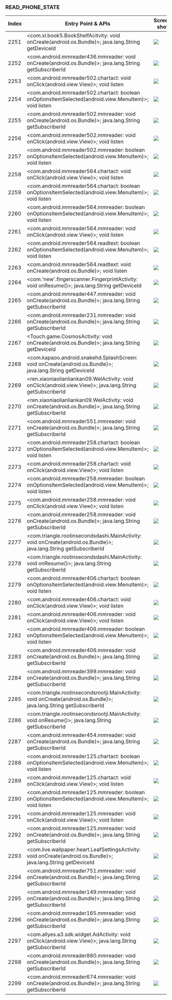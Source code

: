 ### READ_PHONE_STATE
| Index | Entry Point & APIs | Screen shot | Resource id | Label |
| ------------- | ------------- | ------------- |-------------|-------------|
| 2251 | <com.xl.book5.BookShelfAcitvity: void onCreate(android.os.Bundle)>; java.lang.String getDeviceId | ![](D:\COSMOS\output\py\Drebin\VirusShare_Android_20130506\VirusShare_4cf0477cfba17d7878295e0d5e56a31d\com.xl.book5.BookShelfAcitvity.png) |  | |
| 2252 | <com.android.mmreader436.mmreader: void onCreate(android.os.Bundle)>; java.lang.String getSubscriberId | ![](D:\COSMOS\output\py\Drebin\VirusShare_Android_20130506\VirusShare_4d0fe14e0da1f8c323b27cd4845a14e9\com.android.mmreader436.mmreader.png) |  | |
| 2253 | <com.android.mmreader502.chartact: void onClick(android.view.View)>; void listen | ![](D:\COSMOS\output\py\Drebin\VirusShare_Android_20130506\VirusShare_4d2c21928cde54074b75768aef479368\com.android.mmreader502.chartact.png) |  | |
| 2254 | <com.android.mmreader502.chartact: boolean onOptionsItemSelected(android.view.MenuItem)>; void listen | ![](D:\COSMOS\output\py\Drebin\VirusShare_Android_20130506\VirusShare_4d2c21928cde54074b75768aef479368\com.android.mmreader502.chartact.png) |  | |
| 2255 | <com.android.mmreader502.mmreader: void onCreate(android.os.Bundle)>; java.lang.String getSubscriberId | ![](D:\COSMOS\output\py\Drebin\VirusShare_Android_20130506\VirusShare_8b08090e694d4e132822dea12f09d9fa\com.android.mmreader502.mmreader.png) |  | |
| 2256 | <com.android.mmreader502.mmreader: void onClick(android.view.View)>; void listen | ![](D:\COSMOS\output\py\Drebin\VirusShare_Android_20130506\VirusShare_4d2c21928cde54074b75768aef479368\com.android.mmreader502.mmreader.png) |  | |
| 2257 | <com.android.mmreader502.mmreader: boolean onOptionsItemSelected(android.view.MenuItem)>; void listen | ![](D:\COSMOS\output\py\Drebin\VirusShare_Android_20130506\VirusShare_4d2c21928cde54074b75768aef479368\com.android.mmreader502.mmreader.png) |  | |
| 2258 | <com.android.mmreader564.chartact: void onClick(android.view.View)>; void listen | ![](D:\COSMOS\output\py\Drebin\VirusShare_Android_20130506\VirusShare_4d47875d737204f66cabbe93a7e46718\com.android.mmreader564.chartact.png) |  | |
| 2259 | <com.android.mmreader564.chartact: boolean onOptionsItemSelected(android.view.MenuItem)>; void listen | ![](D:\COSMOS\output\py\Drebin\VirusShare_Android_20130506\VirusShare_4d47875d737204f66cabbe93a7e46718\com.android.mmreader564.chartact.png) |  | |
| 2260 | <com.android.mmreader564.mmreader: boolean onOptionsItemSelected(android.view.MenuItem)>; void listen | ![](D:\COSMOS\output\py\Drebin\VirusShare_Android_20130506\VirusShare_4d47875d737204f66cabbe93a7e46718\com.android.mmreader564.mmreader.png) |  | |
| 2261 | <com.android.mmreader564.mmreader: void onClick(android.view.View)>; void listen | ![](D:\COSMOS\output\py\Drebin\VirusShare_Android_20130506\VirusShare_4d47875d737204f66cabbe93a7e46718\com.android.mmreader564.mmreader.png) |  | |
| 2262 | <com.android.mmreader564.readtext: boolean onOptionsItemSelected(android.view.MenuItem)>; void listen | ![](D:\COSMOS\output\py\Drebin\VirusShare_Android_20130506\VirusShare_4d47875d737204f66cabbe93a7e46718\com.android.mmreader564.readtext.png) |  | |
| 2263 | <com.android.mmreader564.readtext: void onCreate(android.os.Bundle)>; void listen | ![](D:\COSMOS\output\py\Drebin\VirusShare_Android_20130506\VirusShare_4d47875d737204f66cabbe93a7e46718\com.android.mmreader564.readtext.png) |  | |
| 2264 | <com.'new'.fingerscanner.FingerprintActivity: void onResume()>; java.lang.String getDeviceId | ![](D:\COSMOS\output\py\Drebin\VirusShare_Android_20130506\VirusShare_4d56a6705afa9b162f652303f6c16741\com.new.fingerscanner.FingerprintActivity.png) |  | |
| 2265 | <com.android.mmreader447.mmreader: void onCreate(android.os.Bundle)>; java.lang.String getSubscriberId | ![](D:\COSMOS\output\py\Drebin\VirusShare_Android_20130506\VirusShare_4d60e40a2dcab78e5f6afbdf9b5d6e2e\com.android.mmreader447.mmreader.png) |  | |
| 2266 | <com.android.mmreader231.mmreader: void onCreate(android.os.Bundle)>; java.lang.String getSubscriberId | ![](D:\COSMOS\output\py\Drebin\VirusShare_Android_20130506\VirusShare_676228987a9445b1ab0910254bdf18a3\com.android.mmreader231.mmreader.png) |  | |
| 2267 | <Touch.game.CosmosActivity: void onCreate(android.os.Bundle)>; java.lang.String getDeviceId | ![](D:\COSMOS\output\py\Drebin\VirusShare_Android_20130506\VirusShare_4db6f6b0c1e2a6a8929e949d9503e8c4\Touch.game.CosmosActivity.png) |  | |
| 2268 | <com.kapaoo.android.snakehd.SplashScreen: void onCreate(android.os.Bundle)>; java.lang.String getDeviceId | ![](D:\COSMOS\output\py\Drebin\VirusShare_Android_20130506\VirusShare_4dc680b5dd6b6cae53345556681fb3e7\com.kapaoo.android.snakehd.SplashScreen.png) |  | |
| 2269 | <ren.xiaoniaolianliankan09.WelActivity: void onClick(android.view.View)>; java.lang.String getSubscriberId | ![](D:\COSMOS\output\py\Drebin\VirusShare_Android_20130506\VirusShare_4dd48ad14c860312f6409210469ee830\ren.xiaoniaolianliankan09.WelActivity.png) |  | |
| 2270 | <ren.xiaoniaolianliankan09.WelActivity: void onCreate(android.os.Bundle)>; java.lang.String getSubscriberId | ![](D:\COSMOS\output\py\Drebin\VirusShare_Android_20130506\VirusShare_4dd48ad14c860312f6409210469ee830\ren.xiaoniaolianliankan09.WelActivity.png) |  | |
| 2271 | <com.android.mmreader551.mmreader: void onCreate(android.os.Bundle)>; java.lang.String getSubscriberId | ![](D:\COSMOS\output\py\Drebin\VirusShare_Android_20130506\VirusShare_7ee8b2b8ecb781a1f07ca63170a7a6ff\com.android.mmreader551.mmreader.png) |  | |
| 2272 | <com.android.mmreader258.chartact: boolean onOptionsItemSelected(android.view.MenuItem)>; void listen | ![](D:\COSMOS\output\py\Drebin\VirusShare_Android_20130506\VirusShare_4e481acc85dc6e0a0ac32cbeaa10702a\com.android.mmreader258.chartact.png) |  | |
| 2273 | <com.android.mmreader258.chartact: void onClick(android.view.View)>; void listen | ![](D:\COSMOS\output\py\Drebin\VirusShare_Android_20130506\VirusShare_4e481acc85dc6e0a0ac32cbeaa10702a\com.android.mmreader258.chartact.png) |  | |
| 2274 | <com.android.mmreader258.mmreader: boolean onOptionsItemSelected(android.view.MenuItem)>; void listen | ![](D:\COSMOS\output\py\Drebin\VirusShare_Android_20130506\VirusShare_4e481acc85dc6e0a0ac32cbeaa10702a\com.android.mmreader258.mmreader.png) |  | |
| 2275 | <com.android.mmreader258.mmreader: void onClick(android.view.View)>; void listen | ![](D:\COSMOS\output\py\Drebin\VirusShare_Android_20130506\VirusShare_4e481acc85dc6e0a0ac32cbeaa10702a\com.android.mmreader258.mmreader.png) |  | |
| 2276 | <com.android.mmreader258.mmreader: void onCreate(android.os.Bundle)>; java.lang.String getSubscriberId | ![](D:\COSMOS\output\py\Drebin\VirusShare_Android_20130506\VirusShare_596746f142f8216eea83931285051c54\com.android.mmreader258.mmreader.png) |  | |
| 2277 | <com.triangle.rootinsecondsdashi.MainActivity: void onCreate(android.os.Bundle)>; java.lang.String getSubscriberId | ![](D:\COSMOS\output\py\Drebin\VirusShare_Android_20130506\VirusShare_4e577464f7e8e87f6be2433ba30f8381\com.triangle.rootinsecondsdashi.MainActivity.png) |  | |
| 2278 | <com.triangle.rootinsecondsdashi.MainActivity: void onResume()>; java.lang.String getSubscriberId | ![](D:\COSMOS\output\py\Drebin\VirusShare_Android_20130506\VirusShare_4e577464f7e8e87f6be2433ba30f8381\com.triangle.rootinsecondsdashi.MainActivity.png) |  | |
| 2279 | <com.android.mmreader406.chartact: boolean onOptionsItemSelected(android.view.MenuItem)>; void listen | ![](D:\COSMOS\output\py\Drebin\VirusShare_Android_20130506\VirusShare_4e8a4592fcd3061dc6e7c8adb8e7b9c2\com.android.mmreader406.chartact.png) |  | |
| 2280 | <com.android.mmreader406.chartact: void onClick(android.view.View)>; void listen | ![](D:\COSMOS\output\py\Drebin\VirusShare_Android_20130506\VirusShare_4e8a4592fcd3061dc6e7c8adb8e7b9c2\com.android.mmreader406.chartact.png) |  | |
| 2281 | <com.android.mmreader406.mmreader: void onClick(android.view.View)>; void listen | ![](D:\COSMOS\output\py\Drebin\VirusShare_Android_20130506\VirusShare_4e8a4592fcd3061dc6e7c8adb8e7b9c2\com.android.mmreader406.mmreader.png) |  | |
| 2282 | <com.android.mmreader406.mmreader: boolean onOptionsItemSelected(android.view.MenuItem)>; void listen | ![](D:\COSMOS\output\py\Drebin\VirusShare_Android_20130506\VirusShare_4e8a4592fcd3061dc6e7c8adb8e7b9c2\com.android.mmreader406.mmreader.png) |  | |
| 2283 | <com.android.mmreader406.mmreader: void onCreate(android.os.Bundle)>; java.lang.String getSubscriberId | ![](D:\COSMOS\output\py\Drebin\VirusShare_Android_20130506\VirusShare_4e8a4592fcd3061dc6e7c8adb8e7b9c2\com.android.mmreader406.mmreader.png) |  | |
| 2284 | <com.android.mmreader399.mmreader: void onCreate(android.os.Bundle)>; java.lang.String getSubscriberId | ![](D:\COSMOS\output\py\Drebin\VirusShare_Android_20130506\VirusShare_4ea8abff613968e920d99cc5a8e78706\com.android.mmreader399.mmreader.png) |  | |
| 2285 | <com.triangle.rootinsecondsrootji.MainActivity: void onCreate(android.os.Bundle)>; java.lang.String getSubscriberId | ![](D:\COSMOS\output\py\Drebin\VirusShare_Android_20130506\VirusShare_4ec52e3093d197885166ed0bb6f169c4\com.triangle.rootinsecondsrootji.MainActivity.png) |  | |
| 2286 | <com.triangle.rootinsecondsrootji.MainActivity: void onResume()>; java.lang.String getSubscriberId | ![](D:\COSMOS\output\py\Drebin\VirusShare_Android_20130506\VirusShare_4ec52e3093d197885166ed0bb6f169c4\com.triangle.rootinsecondsrootji.MainActivity.png) |  | |
| 2287 | <com.android.mmreader454.mmreader: void onCreate(android.os.Bundle)>; java.lang.String getSubscriberId | ![](D:\COSMOS\output\py\Drebin\VirusShare_Android_20130506\VirusShare_4efb0ed46fdef20fb56a15bd0f47248d\com.android.mmreader454.mmreader.png) |  | |
| 2288 | <com.android.mmreader125.chartact: boolean onOptionsItemSelected(android.view.MenuItem)>; void listen | ![](D:\COSMOS\output\py\Drebin\VirusShare_Android_20130506\VirusShare_4fd21dd28d4570814c4507534aac0614\com.android.mmreader125.chartact.png) |  | |
| 2289 | <com.android.mmreader125.chartact: void onClick(android.view.View)>; void listen | ![](D:\COSMOS\output\py\Drebin\VirusShare_Android_20130506\VirusShare_4fd21dd28d4570814c4507534aac0614\com.android.mmreader125.chartact.png) |  | |
| 2290 | <com.android.mmreader125.mmreader: boolean onOptionsItemSelected(android.view.MenuItem)>; void listen | ![](D:\COSMOS\output\py\Drebin\VirusShare_Android_20130506\VirusShare_4fd21dd28d4570814c4507534aac0614\com.android.mmreader125.mmreader.png) |  | |
| 2291 | <com.android.mmreader125.mmreader: void onClick(android.view.View)>; void listen | ![](D:\COSMOS\output\py\Drebin\VirusShare_Android_20130506\VirusShare_4fd21dd28d4570814c4507534aac0614\com.android.mmreader125.mmreader.png) |  | |
| 2292 | <com.android.mmreader125.mmreader: void onCreate(android.os.Bundle)>; java.lang.String getSubscriberId | ![](D:\COSMOS\output\py\Drebin\VirusShare_Android_20130506\VirusShare_efc290a5bb84d100dcb5525e22bfe07e\com.android.mmreader125.mmreader.png) |  | |
| 2293 | <com.live.wallpaper.heart.LeafSettingsActivity: void onCreate(android.os.Bundle)>; java.lang.String getDeviceId | ![](D:\COSMOS\output\py\Drebin\VirusShare_Android_20130506\VirusShare_4fd2ff1b4d7673c40f932cbd5c857db2\com.live.wallpaper.heart.LeafSettingsActivity.png) |  | |
| 2294 | <com.android.mmreader751.mmreader: void onCreate(android.os.Bundle)>; java.lang.String getSubscriberId | ![](D:\COSMOS\output\py\Drebin\VirusShare_Android_20130506\VirusShare_4febfae1f691aedfec62cc6d00e62123\com.android.mmreader751.mmreader.png) |  | |
| 2295 | <com.android.mmreader149.mmreader: void onCreate(android.os.Bundle)>; java.lang.String getSubscriberId | ![](D:\COSMOS\output\py\Drebin\VirusShare_Android_20130506\VirusShare_501107931806782f166b06af910beb82\com.android.mmreader149.mmreader.png) |  | |
| 2296 | <com.android.mmreader165.mmreader: void onCreate(android.os.Bundle)>; java.lang.String getSubscriberId | ![](D:\COSMOS\output\py\Drebin\VirusShare_Android_20130506\VirusShare_50347c2882033cf4833d571224f1ca75\com.android.mmreader165.mmreader.png) |  | |
| 2297 | <com.allyes.a3.sdk.widget.AdActivity: void onClick(android.view.View)>; java.lang.String getSubscriberId | ![](D:\COSMOS\output\py\Drebin\VirusShare_Android_20130506\VirusShare_504aba7e9c1b900b8831d974fa65b39b\com.allyes.a3.sdk.widget.AdActivity.png) |  | |
| 2298 | <com.android.mmreader880.mmreader: void onCreate(android.os.Bundle)>; java.lang.String getSubscriberId | ![](D:\COSMOS\output\py\Drebin\VirusShare_Android_20130506\VirusShare_505fcedee02311a3d8867896877d9114\com.android.mmreader880.mmreader.png) |  | |
| 2299 | <com.android.mmreader674.mmreader: void onCreate(android.os.Bundle)>; java.lang.String getSubscriberId | ![](D:\COSMOS\output\py\Drebin\VirusShare_Android_20130506\VirusShare_9094c63b6859615c5440e6d728ae7570\com.android.mmreader674.mmreader.png) |  | |
